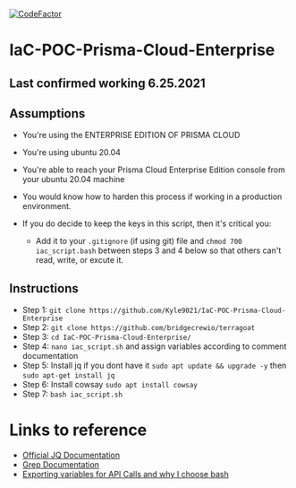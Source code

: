 [![CodeFactor](https://www.codefactor.io/repository/github/kyle9021/iac-poc-prisma-cloud-enterprise/badge)](https://www.codefactor.io/repository/github/kyle9021/iac-poc-prisma-cloud-enterprise)

# IaC-POC-Prisma-Cloud-Enterprise

## Last confirmed working 6.25.2021

## Assumptions

* You're using the ENTERPRISE EDITION OF PRISMA CLOUD
* You're using ubuntu 20.04
* You're able to reach your Prisma Cloud Enterprise Edition console from your ubuntu 20.04 machine
* You would know how to harden this process if working in a production environment.

* If you do decide to keep the keys in this script, then it's critical you:
  
   * Add it to your `.gitignore` (if using git) file and `chmod 700 iac_script.bash` between steps 3 and 4 below so that others can't read, write, or excute it. 


## Instructions

* Step 1: `git clone https://github.com/Kyle9021/IaC-POC-Prisma-Cloud-Enterprise`
* Step 2: `git clone https://github.com/bridgecrewio/terragoat`
* Step 3: `cd IaC-POC-Prisma-Cloud-Enterprise/`
* Step 4: `nano iac_script.sh` and assign variables according to comment documentation
* Step 5: Install jq if you dont have it `sudo apt update && upgrade -y` then `sudo apt-get install jq` 
* Step 6: Install cowsay `sudo apt install cowsay`
* Step 7: `bash iac_script.sh`


# Links to reference

* [Official JQ Documentation](https://stedolan.github.io/jq/manual/)
* [Grep Documentation](https://www.gnu.org/software/grep/manual/grep.html)
* [Exporting variables for API Calls and why I choose bash](https://apiacademy.co/2019/10/devops-rest-api-execution-through-bash-shell-scripting/)

